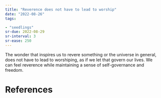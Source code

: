```yaml
---
title: "Reverence does not have to lead to worship"
date: "2022-08-26"
tags:

- "seedlings"
sr-due: 2022-08-29
sr-interval: 3
sr-ease: 250
---
```


The wonder that inspires us to revere something or the universe in general, does not have to lead to worshiping, as if we let that govern our lives. We can feel reverence while maintaining a sense of self-governance and freedom.

# References